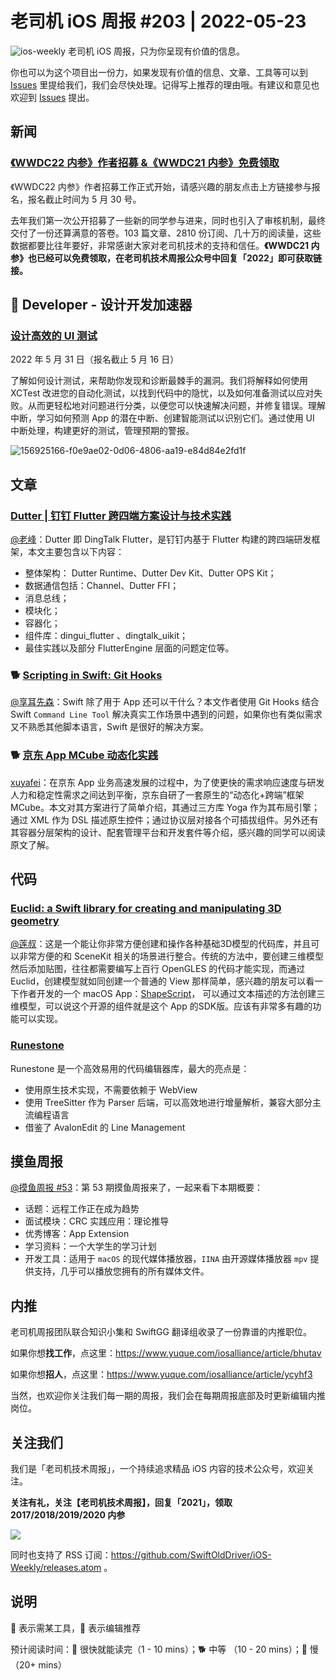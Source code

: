# 老司机 iOS 周报 #203 | 2022-05-23

![ios-weekly](https://github.com/SwiftOldDriver/iOS-Weekly/blob/master/assets/ios-weekly.png?raw=true)
老司机 iOS 周报，只为你呈现有价值的信息。

你也可以为这个项目出一份力，如果发现有价值的信息、文章、工具等可以到 [Issues](https://github.com/SwiftOldDriver/iOS-Weekly/issues) 里提给我们，我们会尽快处理。记得写上推荐的理由哦。有建议和意见也欢迎到 [Issues](https://github.com/SwiftOldDriver/iOS-Weekly/issues) 提出。

## 新闻

### [《WWDC22 内参》作者招募 &《WWDC21 内参》免费领取](https://mp.weixin.qq.com/s/W-15I-lTAPKzI6USw3nuuQ)

《WWDC22 内参》作者招募工作正式开始，请感兴趣的朋友点击上方链接参与报名，报名截止时间为 5 月 30 号。

去年我们第一次公开招募了一些新的同学参与进来，同时也引入了审核机制，最终交付了一份还算满意的答卷。103 篇文章、2810 份订阅、几十万的阅读量，这些数据都要比往年要好，非常感谢大家对老司机技术的支持和信任。**《WWDC21 内参》也已经可以免费领取，在老司机技术周报公众号中回复「2022」即可获取链接。**

##  Developer - 设计开发加速器

### [设计高效的 UI 测试](https://developer.apple.com/cn/accelerator/)

2022 年 5 月 31 日（报名截止 5 月 16 日）

了解如何设计测试，来帮助你发现和诊断最棘手的漏洞。我们将解释如何使用 XCTest 改进您的自动化测试，以找到代码中的隐忧，以及如何准备测试以应对失败。从而更轻松地对问题进行分类，以便您可以快速解决问题，并修复错误。理解中断，学习如何预测 App 的潜在中断、创建智能测试以识别它们。通过使用 UI 中断处理，构建更好的测试，管理预期的警报。

![156925166-f0e9ae02-0d06-4806-aa19-e84d84e2fd1f](https://user-images.githubusercontent.com/11873526/162620205-0cddfae9-05e0-4e10-9359-4d914e3ae08b.jpeg)

## 文章

### [Dutter | 钉钉 Flutter 跨四端方案设计与技术实践](https://mp.weixin.qq.com/s/JyfwrfsWplHhkColYLhBpg?from=singlemessage&isappinstalled=0&scene=1&clicktime=1652443237&enterid=1652443237)

[@老峰](https://github.com/gesantung)：Dutter 即 DingTalk Flutter，是钉钉内基于 Flutter 构建的跨四端研发框架，本文主要包含以下内容：

- 整体架构： Dutter Runtime、Dutter Dev Kit、Dutter OPS Kit；
- 数据通信包括：Channel、Dutter FFI；
- 消息总线；
- 模块化；
- 容器化；
- 组件库：dingui_flutter 、dingtalk_uikit；
- 最佳实践以及部分 FlutterEngine 层面的问题定位等。

### 🐕 [Scripting in Swift: Git Hooks](https://www.polpiella.dev/scripting-in-swift-git-hooks)

[@享耳先森](https://github.com/iblacksun)：Swift 除了用于 App 还可以干什么？本文作者使用 Git Hooks 结合 Swift `Command Line Tool` 解决真实工作场景中遇到的问题，如果你也有类似需求又不熟悉其他脚本语言，Swift 是很好的解决方案。

### 🐕 [京东 App MCube 动态化实践](https://mp.weixin.qq.com/s/kjYRo2OcmWCoUBTdsAKrCw)

[xuyafei](https://github.com/xiaofei86)：在京东 App 业务高速发展的过程中，为了使更快的需求响应速度与研发人力和稳定性需求之间达到平衡，京东自研了一套原生的“动态化+跨端”框架 MCube。本文对其方案进行了简单介绍，其通过三方库 Yoga 作为其布局引擎；通过 XML 作为 DSL 描述原生控件；通过协议层对接各个可插拔组件。另外还有其容器分层架构的设计、配套管理平台和开发套件等介绍，感兴趣的同学可以阅读原文了解。

## 代码

### [Euclid: a Swift library for creating and manipulating 3D geometry](https://github.com/nicklockwood/Euclid#example)

[@莲叔](https://aaaron7.github.io)：这是一个能让你非常方便创建和操作各种基础3D模型的代码库，并且可以非常方便的和 SceneKit 相关的场景进行整合。传统的方法中，要创建三维模型然后添加贴图，往往都需要编写上百行 OpenGLES 的代码才能实现，而通过 Euclid，创建模型就如同创建一个普通的 View 那样简单，感兴趣的朋友可以看一下作者开发的一个 macOS App：[ShapeScript](https://apps.apple.com/app/id1441135869)， 可以通过文本描述的方法创建三维模型，可以说这个开源的组件就是这个 App 的SDK版。应该有非常多有趣的功能可以实现。

### [Runestone](https://github.com/simonbs/Runestone)

Runestone 是一个高效易用的代码编辑器库，最大的亮点是：

- 使用原生技术实现，不需要依赖于 WebView
- 使用 TreeSitter 作为 Parser 后端，可以高效地进行增量解析，兼容大部分主流编程语言
- 借鉴了 AvalonEdit 的 Line Management

## 摸鱼周报

[@摸鱼周报 #53](https://mp.weixin.qq.com/s/5chb-a9u7VMdLis1FG6B6Q)：第 53 期摸鱼周报来了，一起来看下本期概要：

- 话题：远程工作正在成为趋势
- 面试模块：CRC 实践应用：理论推导
- 优秀博客：App Extension
- 学习资料：一个大学生的学习计划
- 开发工具：适用于 `macOS` 的现代媒体播放器，`IINA` 由开源媒体播放器 `mpv` 提供支持，几乎可以播放您拥有的所有媒体文件。

## 内推

老司机周报团队联合知识小集和 SwiftGG 翻译组收录了一份靠谱的内推职位。

如果你想**找工作**，点这里：<https://www.yuque.com/iosalliance/article/bhutav>

如果你想**招人**，点这里：<https://www.yuque.com/iosalliance/article/ycyhf3>

当然，也欢迎你关注我们每一期的周报，我们会在每期周报底部及时更新编辑内推岗位。

## 关注我们

我们是「老司机技术周报」，一个持续追求精品 iOS 内容的技术公众号，欢迎关注。

**关注有礼，关注【老司机技术周报】，回复「2021」，领取 2017/2018/2019/2020 内参**

![](https://github.com/SwiftOldDriver/iOS-Weekly/blob/master/assets/qrcode_for_wechat.jpg?raw=true)

同时也支持了 RSS 订阅：<https://github.com/SwiftOldDriver/iOS-Weekly/releases.atom> 。

## 说明

🚧 表示需某工具，🌟 表示编辑推荐

预计阅读时间：🐎 很快就能读完（1 - 10 mins）；🐕 中等 （10 - 20 mins）；🐢 慢（20+ mins）
